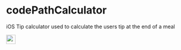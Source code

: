 # codePathCalculator
iOS Tip calculator used to calculate the users tip at the end of a meal 


<img src="https://recordit.co/DsR6beW8o6" width=25>
